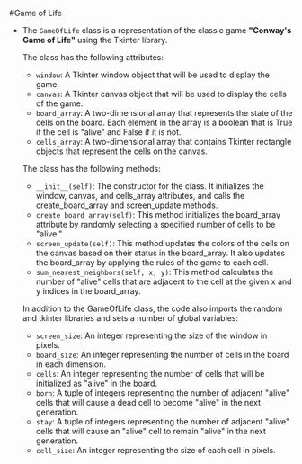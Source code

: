 #Game of Life
- The `GameOfLife` class is a representation of the classic game **"Conway's Game of Life"** using the Tkinter library.

    The class has the following attributes:
    - `window`: A Tkinter window object that will be used to display the game. 
    - `canvas`: A Tkinter canvas object that will be used to display the cells of the game. 
    - `board_array`: A two-dimensional array that represents the state of the cells on the board. 
Each element in the array is a boolean that is True if the cell is "alive" and False if it is not. 
    - `cells_array`: A two-dimensional array that contains Tkinter rectangle objects that represent the cells on the canvas.

    The class has the following methods:

    - `__init__(self)`: The constructor for the class. It initializes the window, canvas, and cells_array attributes, and calls the create_board_array and screen_update methods. 
    - `create_board_array(self)`: This method initializes the board_array attribute by randomly selecting a specified number of cells to be "alive."
    - `screen_update(self)`: This method updates the colors of the cells on the canvas based on their status in the board_array. It also updates the board_array by applying the rules of the game to each cell. 
    - `sum_nearest_neighbors(self, x, y)`: This method calculates the number of "alive" cells that are adjacent to the cell at the given x and y indices in the board_array.

    In addition to the GameOfLife class, the code also imports the random and tkinter libraries and sets a number of global variables:

    - `screen_size`: An integer representing the size of the window in pixels. 
    - `board_size`: An integer representing the number of cells in the board in each dimension. 
    - `cells`: An integer representing the number of cells that will be initialized as "alive" in the board. 
    - `born`: A tuple of integers representing the number of adjacent "alive" cells that will cause a dead cell to become "alive" in the next generation. 
    - `stay`: A tuple of integers representing the number of adjacent "alive" cells that will cause an "alive" cell to remain "alive" in the next generation. 
    - `cell_size`: An integer representing the size of each cell in pixels.